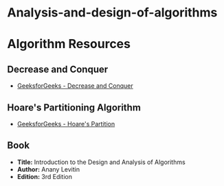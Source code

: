 # Analysis-and-design-of-algorithms

# Algorithm Resources

## Decrease and Conquer
- [GeeksforGeeks - Decrease and Conquer](https://www.geeksforgeeks.org/decrease-and-conquer/)

## Hoare's Partitioning Algorithm
- [GeeksforGeeks - Hoare's Partition](https://iq.opengenus.org/hoare-partition/)

## Book
- **Title:** Introduction to the Design and Analysis of Algorithms
- **Author:** Anany Levitin
- **Edition:** 3rd Edition

